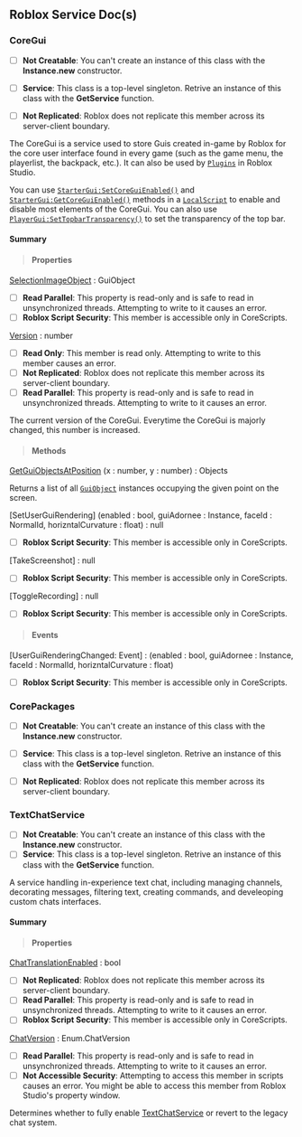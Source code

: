 ## Roblox Service Doc(s)

### CoreGui

- [ ] **Not Creatable**: You can't create an instance of this class with the **Instance.new** constructor.
- [ ] **Service**: This class is a top-level singleton. Retrive an instance of this class with the **GetService** function.
- [ ] **Not Replicated**: Roblox does not replicate this member across its server-client boundary.


The CoreGui is a service used to store
Guis created in-game by Roblox for the
core user interface found in every game
(such as the game menu, the playerlist, the backpack, etc.). It can also be used by
[`Plugins`](https://create.roblox.com/docs/reference/engine/classes/Plugin) in Roblox Studio.


You can use [`StarterGui:SetCoreGuiEnabled()`](https://create.roblox.com/docs/reference/engine/classes/StarterGui#SetCoreGuiEnabled) and 
[`StarterGui:GetCoreGuiEnabled()`](https://create.roblox.com/docs/reference/engine/classes/StarterGui#GetCoreGuiEnabled)
methods in a [`LocalScript`](https://create.roblox.com/docs/reference/engine/classes/LocalScript) to enable
and disable most elements of the
CoreGui. You can also use
[`PlayerGui:SetTopbarTransparency()`](https://create.roblox.com/docs/reference/engine/classes/PlayerGui#SetTopbarTransparency)
to set the transparency of the top bar.

#### Summary
> #### Properties
[SelectionImageObject](https://create.roblox.com/docs/reference/engine/classes/CoreGui#SelectionImageObject) : GuiObject

- [ ] **Read Parallel**: This property is read-only and is safe to read in unsynchronized threads. Attempting to write to it causes an error.
- [ ] **Roblox Script Security**: This member is accessible only in CoreScripts.

[Version](https://create.roblox.com/docs/reference/engine/classes/CoreGui#Version) : number

- [ ] **Read Only**: This member is read only. Attempting to write to this member causes an error.
- [ ] **Not Replicated**: Roblox does not replicate this member across its server-client boundary.
- [ ] **Read Parallel**: This property is read-only and is safe to read in unsynchronized threads. Attempting to write to it causes an error.

The current version of the CoreGui.
Everytime the CoreGui is majorly
changed, this number is increased.

> #### Methods
[GetGuiObjectsAtPosition](https://create.roblox.com/docs/reference/engine/classes/BasePlayerGui#GetGuiObjectsAtPosition) (x : number, y : number) : Objects

Returns a list of all [`GuiObject`](https://create.roblox.com/docs/reference/engine/classes/GuiObject) instances occupying the given point on the screen.

[SetUserGuiRendering] (enabled : bool, guiAdornee : Instance, faceId : NormalId, horizntalCurvature : float) : null
- [ ] **Roblox Script Security**: This member is accessible only in CoreScripts.

[TakeScreenshot] : null
- [ ] **Roblox Script Security**: This member is accessible only in CoreScripts.

[ToggleRecording] : null
- [ ] **Roblox Script Security**: This member is accessible only in CoreScripts.

> #### Events

[UserGuiRenderingChanged: Event] : (enabled : bool, guiAdornee : Instance, faceId : NormalId, horizntalCurvature : float)
- [ ] **Roblox Script Security**: This member is accessible only in CoreScripts.


### CorePackages

- [ ] **Not Creatable**: You can't create an instance of this class with the **Instance.new** constructor.
- [ ] **Service**: This class is a top-level singleton. Retrive an instance of this class with the **GetService** function.
- [ ] **Not Replicated**: Roblox does not replicate this member across its server-client boundary.


### TextChatService

- [ ] **Not Creatable**: You can't create an instance of this class with the **Instance.new** constructor.
- [ ] **Service**: This class is a top-level singleton. Retrive an instance of this class with the **GetService** function.

A service handling in-experience text
chat, including managing channels,
decorating messages, filtering text,
creating commands, and develeoping
custom chats interfaces.

#### Summary
> #### Properties

[ChatTranslationEnabled](https://create.roblox.com/docs/reference/engine/classes/TextChatService#ChatTranslationEnabled) : bool

- [ ] **Not Replicated**: Roblox does not replicate this member across its server-client boundary.
- [ ] **Read Parallel**: This property is read-only and is safe to read in unsynchronized threads. Attempting to write to it causes an error.
- [ ] **Roblox Script Security**: This member is accessible only in CoreScripts.

[ChatVersion](https://create.roblox.com/docs/reference/engine/classes/TextChatService#ChatVersion) : Enum.ChatVersion

- [ ] **Read Parallel**: This property is read-only and is safe to read in unsynchronized threads. Attempting to write to it causes an error.
- [ ] **Not Accessible Security**: Attempting to access this member in scripts causes an error. You might be able to access this member from Roblox Studio's property window.

Determines whether to fully enable [TextChatService](https://create.roblox.com/docs/reference/engine/classes/TextChatService) or revert to the legacy chat system.
